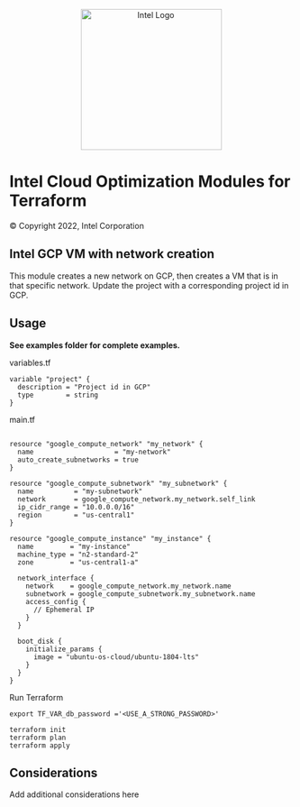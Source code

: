 <p align="center">
  <img src="https://github.com/OTCShare2/terraform-intel-hashicorp/blob/main/images/logo-classicblue-800px.png?raw=true" alt="Intel Logo" width="250"/>
</p>

# Intel Cloud Optimization Modules for Terraform

© Copyright 2022, Intel Corporation

## Intel GCP VM with network creation

This module creates a new network on GCP, then creates a VM that is in that specific network.  Update the project with a corresponding project id in GCP. 

## Usage

**See examples folder for complete examples.**

variables.tf

```hcl
variable "project" {
  description = "Project id in GCP"
  type        = string
}
```
main.tf
```hcl

resource "google_compute_network" "my_network" {
  name                    = "my-network"
  auto_create_subnetworks = true
}

resource "google_compute_subnetwork" "my_subnetwork" {
  name          = "my-subnetwork"
  network       = google_compute_network.my_network.self_link
  ip_cidr_range = "10.0.0.0/16"
  region        = "us-central1"
}

resource "google_compute_instance" "my_instance" {
  name         = "my-instance"
  machine_type = "n2-standard-2"
  zone         = "us-central1-a"

  network_interface {
    network    = google_compute_network.my_network.name
    subnetwork = google_compute_subnetwork.my_subnetwork.name
    access_config {
      // Ephemeral IP
    }
  }

  boot_disk {
    initialize_params {
      image = "ubuntu-os-cloud/ubuntu-1804-lts"
    }
  }
}
```



Run Terraform

```hcl
export TF_VAR_db_password ='<USE_A_STRONG_PASSWORD>'

terraform init  
terraform plan
terraform apply 
```
## Considerations
Add additional considerations here